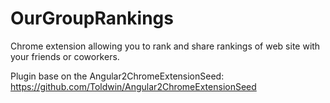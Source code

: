 # OurGroupRankings
Chrome extension allowing you to rank and share rankings of web site with your friends or coworkers.

Plugin base on the Angular2ChromeExtensionSeed: https://github.com/Toldwin/Angular2ChromeExtensionSeed
